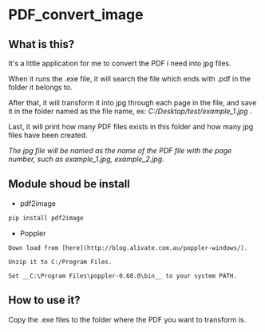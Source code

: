 # PDF_convert_image

## What is this?

It's a little application for me to convert the PDF i need into jpg files.

When it runs the .exe file, it will search the file which ends with .pdf in the folder it belongs to.

After that, it will transform it into jpg through each page in the file, and save it in the folder named as the file name, ex: _C:/Desktop/test/example_1.jpg_ .

Last, it will print how many PDF files exists in this folder and how many jpg files have been created.

_The jpg file will be named as the name of the PDF file with the page number, such as example_1.jpg, example_2.jpg._

## Module shoud be install
* pdf2image
```python
pip install pdf2image
```
* Poppler

```
Down load from [here](http://blog.alivate.com.au/poppler-windows/).

Unzip it to C:/Program Files.

Set __C:\Program Files\poppler-0.68.0\bin__ to your system PATH.
```

## How to use it?

Copy the .exe files to the folder where the PDF you want to transform is.
